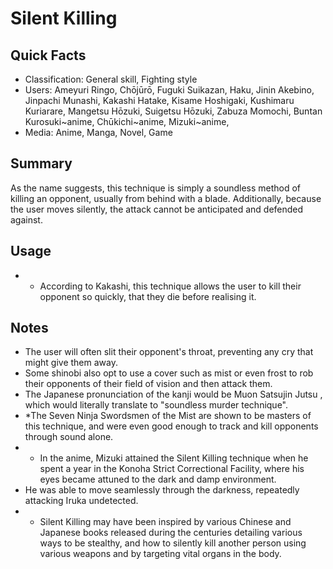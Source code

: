 # Silent Killing

## Quick Facts
- Classification: General skill, Fighting style
- Users: Ameyuri Ringo, Chōjūrō, Fuguki Suikazan, Haku, Jinin Akebino, Jinpachi Munashi, Kakashi Hatake, Kisame Hoshigaki, Kushimaru Kuriarare, Mangetsu Hōzuki, Suigetsu Hōzuki, Zabuza Momochi, Buntan Kurosuki~anime, Chūkichi~anime, Mizuki~anime,
- Media: Anime, Manga, Novel, Game

## Summary
As the name suggests, this technique is simply a soundless method of killing an opponent, usually from behind with a blade. Additionally, because the user moves silently, the attack cannot be anticipated and defended against.

## Usage
- * According to Kakashi, this technique allows the user to kill their opponent so quickly, that they die before realising it.

## Notes
- The user will often slit their opponent's throat, preventing any cry that might give them away.
- Some shinobi also opt to use a cover such as mist or even frost to rob their opponents of their field of vision and then attack them.
- The Japanese pronunciation of the kanji would be Muon Satsujin Jutsu , which would literally translate to "soundless murder technique".
- *The Seven Ninja Swordsmen of the Mist are shown to be masters of this technique, and were even good enough to track and kill opponents through sound alone.
- * In the anime, Mizuki attained the Silent Killing technique when he spent a year in the Konoha Strict Correctional Facility, where his eyes became attuned to the dark and damp environment.
- He was able to move seamlessly through the darkness, repeatedly attacking Iruka undetected.
- * Silent Killing may have been inspired by various Chinese and Japanese books released during the centuries detailing various ways to be stealthy, and how to silently kill another person using various weapons and by targeting vital organs in the body.
